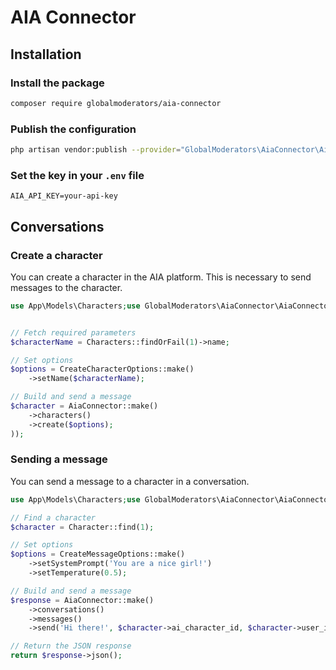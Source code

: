 # AIA Connector

## Installation
### Install the package
```bash
composer require globalmoderators/aia-connector
```
### Publish the configuration
```bash
php artisan vendor:publish --provider="GlobalModerators\AiaConnector\AiaConnectorServiceProvider" --tag="config"
```
### Set the key in your `.env` file
```dotenv
AIA_API_KEY=your-api-key
```


## Conversations

### Create a character

You can create a character in the AIA platform. This is necessary to send messages to the character.

```php
use App\Models\Characters;use GlobalModerators\AiaConnector\AiaConnector;use GlobalModerators\AiaConnector\Requests\Conversations\Data\CreateCharacterOptions;


// Fetch required parameters
$characterName = Characters::findOrFail(1)->name;

// Set options
$options = CreateCharacterOptions::make()
    ->setName($characterName);

// Build and send a message
$character = AiaConnector::make()
    ->characters()
    ->create($options);
));
```

### Sending a message
You can send a message to a character in a conversation.

```php
use App\Models\Characters;use GlobalModerators\AiaConnector\AiaConnector;use GlobalModerators\AiaConnector\Requests\Conversations\Data\CreateMessageOptions;

// Find a character
$character = Character::find(1);

// Set options
$options = CreateMessageOptions::make()
    ->setSystemPrompt('You are a nice girl!')
    ->setTemperature(0.5);

// Build and send a message
$response = AiaConnector::make()
    ->conversations()
    ->messages()
    ->send('Hi there!', $character->ai_character_id, $character->user_id, $options);

// Return the JSON response
return $response->json();
```
